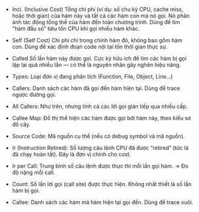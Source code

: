 <!-- -------------------------LEFT TAB------------------------------------- -->

- Incl. (Inclusive Cost)
Tổng chi phí (ví dụ: số chu kỳ CPU, cache miss, hoặc thời gian) của hàm này và tất cả các hàm con mà nó gọi.
Nó phản ánh tác động tổng thể của hàm đến toàn chương trình.
Dùng để tìm "hàm đầu sỏ" tiêu tốn CPU khi gọi nhiều hàm khác.

- Self (Self Cost)
Chi phí chỉ trong chính hàm đó, không bao gồm hàm con.
Dùng để xác định đoạn code nội tại tốn thời gian thực sự.

- Called
Số lần hàm này được gọi.
Cực kỳ hữu ích để tìm các hàm bị gọi lặp lại quá nhiều lần — có thể là nguyên nhân gây nghẽn hiệu năng.



<!-- -------------------------RIGHT TAB------------------------------------- -->

- Types: Loại đơn vị đang phân tích (Function, File, Object, Line...)

- Callers: Danh sách các hàm đã gọi đến hàm hiện tại. Dùng để trace ngược đường gọi.

- All Callers: Như trên, nhưng tính cả các lời gọi gián tiếp qua nhiều cấp.

- Callee Map: Đồ thị thể hiện các hàm được gọi bởi hàm này, theo kiểu sơ đồ cây.

- Source Code: Mã nguồn cụ thể (nếu có debug symbol và mã nguồn).

- Ir (Instruction Retired): Số lượng câu lệnh CPU đã được “retired” (tức là đã chạy hoàn tất). Đây là đơn vị chính cho cost.

- Ir per Call: Trung bình số câu lệnh được thực thi mỗi lần gọi hàm. → Đo độ nặng mỗi call.

- Count: Số lần lời gọi (call site) được thực hiện. Không nhất thiết là số lần hàm bị gọi.

- Callee: Danh sách các hàm mà hàm hiện tại gọi đến. Dùng để trace xuôi.